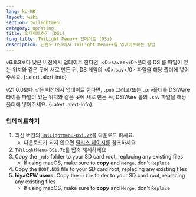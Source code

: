 ```yaml
---
lang: ko-KR
layout: wiki
section: twilightmenu
category: updating
title: 업데이트하기 (DSi)
long_title: TWiLight Menu++ 업데이트 (DSi)
description: 닌텐도 DSi에서 TWiLight Menu++를 업데이트하는 방법
---
```


v6.8.3보다 낮은 버전에서 업데이트 한다면, <0>saves</0>폴더를 DS 롬 파일이 있는 위치와 같은 곳에 새로 만든 뒤, DS 게임의 <0>.sav</0> 파일을 해당 폴더에 넣어주세요.
{:.alert .alert-info}

v21.0.0보다 낮은 버전에서 업데이트 한다면, `.pub` 그리고/또는 `.prv`폴더를 DSiWare 타이틀 파일이 있는 위치와 같은 곳에 새로 만든 뒤, DSiWare 롬의 `.sav` 파일을 해당 폴더에 넣어주세요.
{:.alert .alert-info}

### 업데이트하기
1. 최신 버전의 [`TWiLightMenu-DSi.7z`](https://github.com/DS-Homebrew/TWiLightMenu/releases/latest/download/TWiLightMenu-DSi.7z)를 다운로드 하세요.
    - 다운로드가 되지 않으면 [릴리스 페이지를](https://github.com/DS-Homebrew/TWiLightMenu/releases/latest) 참조하세요.
1. `TWiLightMenu-DSi.7z`를 압축 해제하세요
1. Copy the `_nds` folder to your SD card root, replacing any existing files
    - If using macOS, make sure to **copy** and `Merge`, don't `Replace`
1. Copy the `BOOT.NDS` file to your SD card root, replacing any existing files
1. **hiyaCFW users:** Copy the `title` folder to your SD card root, replacing any existing files
    - If using macOS, make sure to **copy** and `Merge`, don't `Replace`
